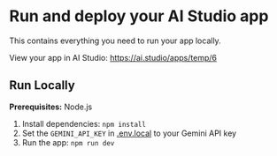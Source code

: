 <div align="center">

</div>

# Run and deploy your AI Studio app

This contains everything you need to run your app locally.

View your app in AI Studio: https://ai.studio/apps/temp/6

## Run Locally

**Prerequisites:**  Node.js


1. Install dependencies:
   `npm install`
2. Set the `GEMINI_API_KEY` in [.env.local](.env.local) to your Gemini API key
3. Run the app:
   `npm run dev`
